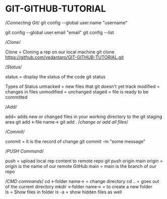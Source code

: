 # GIT-GITHUB-TUTORIAL

/*Connecting Git*/
git config --global user.name "username"

git config --global user.email "email"
git config --list

/*Clone*/

Clone = Cloning a rep on our local machine
git clone https://github.com/vedantaro/GIT-GITHUB-TUTORIAL.git

/*Status*/

status = display the status of the code
git status

Types of Status
untracked = new files that git doesn't yet track
modified = changes in files
unmodified = unchanged
staged = file is ready to be committed

/*Add*/

add= adds new or changed files in your working directory to the git staging area
git add <-file name->
git add . /*change or add all files*/

/*Commit*/

commit = it is the record of change
git commit -m "some message"

/*PUSH Command*/

push = upload local rep content to remote repo
git push origin main
origin = origin is the name of our remote GitHub
main = main is the branch of our repo

/*CMD commands*/
cd <-folder name-> = change directory
cd .. = goes out of the current directory 
mkdir <-folder name-> = to create a new folder  
ls = Show files in folder
ls -a = show hidden files  as well


